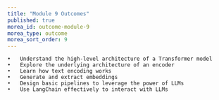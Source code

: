 ```yaml
---
title: "Module 9 Outcomes"
published: true
morea_id: outcome-module-9
morea_type: outcome
morea_sort_order: 9
---
```


	•	Understand the high-level architecture of a Transformer model
	•	Explore the underlying architecture of an encoder
	•	Learn how text encoding works
	•	Generate and extract embeddings
	•	Design basic pipelines to leverage the power of LLMs
	•	Use LangChain effectively to interact with LLMs

